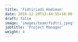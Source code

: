 ```yaml
---
title: 'Fidtiriadi Hadiman'
date: 2018-12-20T13:44:55+10:00
draft: false
image: 'images/team/fidtri.jpeg'
jobtitle: 'Project Manager'
weight: 4
---
```


